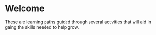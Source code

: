# Welcome
These are learning paths guided through several activities that will aid in gaing the skills needed to help grow. 

